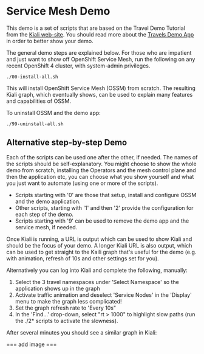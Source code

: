 # Service Mesh Demo

This demo is a set of scripts that are based on the Travel Demo Tutorial from the [Kiali web-site](https://kiali.io/docs/tutorials/travels/01-prerequisites/).  You should read more about the [Travels Demo App](https://kiali.io/docs/tutorials/travels/02-install-travel-demo/#understanding-the-demo-application) in order to better show your demo. 

The general demo steps are explained below.  For those who are impatient and just want to show off OpenShift Service Mesh, run the following on any recent OpenShift 4 cluster, with system-admin privileges. 

```
./00-install-all.sh
```
This will install OpenShift Service Mesh (OSSM) from scratch.  The resulting Kiali graph, which eventually shows, can be used to explain many features and capabilities of OSSM.  

To uninstall OSSM and the demo app:

```
./99-uninstall-all.sh
```


## Alternative step-by-step Demo

Each of the scripts can be used one after the other, if needed.  The names of the scripts should be self-explanatory. 
You might choose to show the whole demo from scratch, installing the Operators and the mesh control plane and then the application etc, you can choose what you show yourself and what you just want to automate (using one or more of the scripts). 

- Scripts starting with '0' are those that setup, install and configure OSSM and the demo application. 
- Other scripts, starting with '1' and then '2' provide the configuration for each step of the demo.
- Scripts starting with '9' can be used to remove the demo app and the service mesh, if needed. 


Once Kiali is running, a URL is output which can be used to show Kiali and should be the focus of your demo. 
A longer Kiali URL is also output, which can be used to get straight to the Kaili graph that's useful for the demo (e.g. with animation, refresh of 10s and other settings set for you). 

Alternatively you can log into Kiali and complete the following, manually:

1. Select the 3 travel namespaces under 'Select Namespace' so the application shows up in the graph 
1. Activate traffic animation and deselect 'Service Nodes' in the 'Display' menu to make the graph less complicated!
1. Set the graph refresh rate to 'Every 10s" 
1. In the 'Find...' drop-down, select "rt > 1000" to highlight slow paths (run the ./2* scripts to activate the slowness). 

After several minutes you should see a similar graph in Kiali:

=== add image ===

